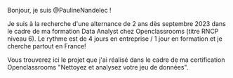 Bonjour, je suis @PaulineNandelec !

Je suis à la recherche d'une alternance de 2 ans dès septembre 2023 dans le cadre de ma formation Data Analyst chez Openclassrooms (titre RNCP niveau 6). 
Le rythme est de 4 jours en entreprise / 1 jour en formation et je cherche partout en France!

Vous trouverez ici le projet que j'ai réalisé dans le cadre de ma certification Openclassrooms "Nettoyez et analysez votre jeu de données".
